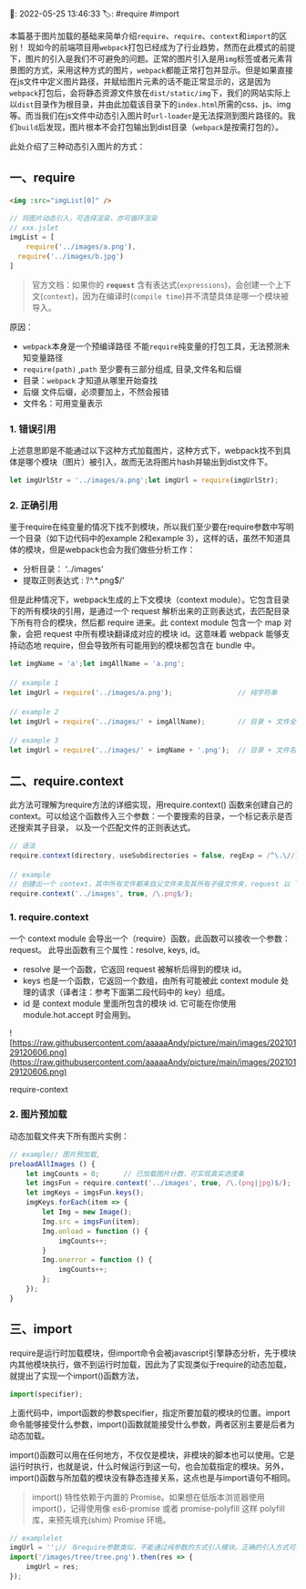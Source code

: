 📆: 2022-05-25 13:46:33
🏷: #require #import

本篇基于图片加载的基础来简单介绍`require`、`require`、`context`和`import`的区别！
现如今的前端项目用`webpack`打包已经成为了行业趋势，然而在此模式的前提下，图片的引入是我们不可避免的问题。正常的图片引入是用`img`标签或者元素背景图的方式，采用这种方式的图片，`webpack`都能正常打包并显示。但是如果直接在js文件中定义图片路径，并赋给图片元素的话不能正常显示的，这是因为`webpack`打包后，会将静态资源文件放在`dist/static/img`下，我们的网站实际上以`dist`目录作为根目录，并由此加载该目录下的`index.html`所需的css、js、img等。而当我们在js文件中动态引入图片时`url-loader`是无法探测到图片路径的。我们`build`后发现，图片根本不会打包输出到dist目录（`webpack`是按需打包的）。

此处介绍了三种动态引入图片的方式：

## 一、require

```html
<img :src="imgList[0]" />
```

```javascript
// 将图片动态引入，可选择渲染，亦可循环渲染
// xxx.jslet 
imgList = [
	require('../images/a.png'), 
  require('../images/b.jpg')
]
```

> 官方文档：如果你的 **`request`** 含有表达式(`expressions`)，会创建一个上下文(`context`)，因为在编译时(`compile time`)并不清楚具体是哪一个模块被导入。


原因：

- `webpack`本身是一个预编译路径 不能`require`纯变量的打包工具，无法预测未知变量路径
- `require(path)` ,`path` 至少要有三部分组成, 目录,文件名和后缀
- 目录：`webpack` 才知道从哪里开始查找
- 后缀 文件后缀，必须要加上，不然会报错
- 文件名：可用变量表示

### 1. 错误引用

上述意思即是不能通过以下这种方式加载图片，这种方式下，webpack找不到具体是哪个模块（图片）被引入，故而无法将图片hash并输出到dist文件下。

```javascript
let imgUrlStr = '../images/a.png';let imgUrl = require(imgUrlStr);
```

### 2. 正确引用

鉴于require在纯变量的情况下找不到模块，所以我们至少要在require参数中写明一个目录（如下边代码中的example 2和example 3），这样的话，虽然不知道具体的模块，但是webpack也会为我们做些分析工作：

- 分析目录： ‘../images’
- 提取正则表达式 : ’/^.*.png$/’

但是此种情况下，webpack生成的上下文模块（context module）。它包含目录下的所有模块的引用，是通过一个 request 解析出来的正则表达式，去匹配目录下所有符合的模块，然后都 require 进来。此 context module 包含一个 map 对象，会把 request 中所有模块翻译成对应的模块 id。这意味着 webpack 能够支持动态地 require，但会导致所有可能用到的模块都包含在 bundle 中。

```javascript
let imgName = 'a';let imgAllName = 'a.png';

// example 1
let imgUrl = require('../images/a.png');                // 纯字符串

// example 2
let imgUrl = require('../images/' + imgAllName);        // 目录 + 文件全名

// example 3
let imgUrl = require('../images/' + imgName + '.png');  // 目录 + 文件名 + 后缀
```

## 二、require.context

此方法可理解为require方法的详细实现，用require.context() 函数来创建自己的 context。可以给这个函数传入三个参数：一个要搜索的目录，一个标记表示是否还搜索其子目录， 以及一个匹配文件的正则表达式。

```javascript
// 语法
require.context(directory, useSubdirectories = false, regExp = /^\.\//);

// example
// 创建出一个 context，其中所有文件都来自父文件夹及其所有子级文件夹，request 以 `.png` 结尾。
require.context('../images', true, /\.png$/);
```

### 1. require.context

一个 context module 会导出一个（require）函数，此函数可以接收一个参数：request。 此导出函数有三个属性：resolve, keys, id。

- resolve 是一个函数，它返回 request 被解析后得到的模块 id。
- keys 也是一个函数，它返回一个数组，由所有可能被此 context module 处理的请求（译者注：参考下面第二段代码中的 key）组成。
- id 是 context module 里面所包含的模块 id. 它可能在你使用 module.hot.accept 时会用到。

![https://raw.githubusercontent.com/aaaaaAndy/picture/main/images/20210129120606.png](https://raw.githubusercontent.com/aaaaaAndy/picture/main/images/20210129120606.png)

require-context

### 2. 图片预加载

动态加载文件夹下所有图片实例：

```javascript
// example// 图片预加载,
preloadAllImages () {   
	let imgCounts = 0;      // 已加载图片计数，可实现真实进度条    
	let imgsFun = require.context('../images', true, /\.(png|jpg)$/);    
	let imgKeys = imgsFun.keys();    
	imgKeys.forEach(item => {        
		let Img = new Image();        
		Img.src = imgsFun(item);        
		Img.onload = function () {            
			imgCounts++;        
		}        
		Img.onerror = function () {            
			imgCounts++;        
		};    
	});
}
```

## 三、import

require是运行时加载模块，但import命令会被javascript引擎静态分析，先于模块内其他模块执行，做不到运行时加载，因此为了实现类似于require的动态加载，就提出了实现一个import()函数方法，

```javascript
import(specifier);
```

上面代码中，import函数的参数specifier，指定所要加载的模块的位置。import命令能够接受什么参数，import()函数就能接受什么参数，两者区别主要是后者为动态加载。

import()函数可以用在任何地方，不仅仅是模块，非模块的脚本也可以使用。它是运行时执行，也就是说，什么时候运行到这一句，也会加载指定的模块。另外，import()函数与所加载的模块没有静态连接关系，这点也是与import语句不相同。

> import() 特性依赖于内置的 Promise。如果想在低版本浏览器使用 import()，记得使用像 es6-promise 或者 promise-polyfill 这样 polyfill 库，来预先填充(shim) Promise 环境。


```javascript
// examplelet 
imgUrl = '';// 与require参数类似，不能通过纯参数的方式引入模块。正确的引入方式可查看以上require的引入方式
import('/images/tree/tree.png').then(res => {    
	imgUrl = res;
});
```

